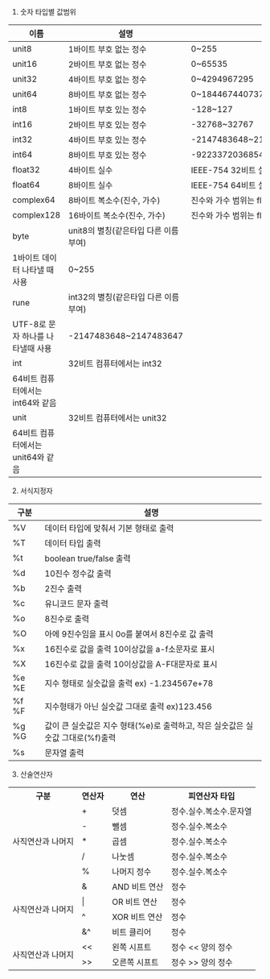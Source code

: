 1. 숫자 타입별 값범위

 

|이름	|설명	|값 범위|
|---|---|---|
|unit8	|1바이트 부호 없는 정수	| 0~255|
|unit16	|2바이트 부호 없는 정수| 0~65535|
|unit32	|4바이트 부호 없는 정수| 0~4294967295|
|unit64	|8바이트 부호 없는 정수|	0~18446744073709551615|
|int8	|1바이트 부호 있는 정수	| -128~127|
|int16	|2바이트 부호 있는 정수| -32768~32767|
|int32	|4바이트 부호 있는 정수|	-2147483648~2147483647|
|int64	|8바이트 부호 있는 정수|	-9223372036854775808~9223372036854775807|
|float32	|4바이트 실수 |	IEEE-754 32비트 실수 |
|float64	|8바이트 실수 |	IEEE-754 64비트 실수 |
|complex64	|8바이트 복소수(진수, 가수)|	진수와 가수 범위는 float32 범위아 같음|
|complex128	|16바이트 복소수(진수, 가수)|	진수와 가수 범위는 float64 범위아 같음|
|byte |	unit8의 별칭(같은타입 다른 이름부여)
1바이트 데이터 나타낼 때 사용|	0~255|
|rune	|int32의 별칭(같은타입 다른 이름부여)
UTF-8로 문자 하나를 나타낼때 사용|	-2147483648~2147483647|
|int	|32비트 컴퓨터에서는 int32
64비트 컴퓨터에서는 int64와 같음	 ||
|unit	|32비트 컴퓨터에서는 unit32
64비트 컴퓨터에서는 unit64와 같음	 ||
 

2. 서식지정자

|구분|	설명|
|---|---|
|%V|	데이터 타입에 맞춰서 기본 형태로 출력|
|%T|	데이터 타입 출력|
|%t|	boolean true/false 출력||
|%d|	10진수 정수값 출력|
|%b|	2진수 출력|
|%c|	유니코드 문자 출력|
|%o|	8진수로 출력|
|%O|	아에 9진수임을 표시 0o를 붙여서 8진수로 값 출력|
|%x|	16진수로 값을 출력 10이상값을 a-f소문자로 표시|
|%X|	16진수로 값을 출력 10이상값을 A-F대문자로 표시|
|%e %E|	지수 형태로 실숫값을 출력  ex) -1.234567e+78|
|%f %F|	지수형태가 아닌 실숫값 그대로 출력 ex)123.456|
|%g %G|	값이 큰 실숫값은 지수 형태(%e)로 출력하고, 작은 실숫값은 실숫값 그대로(%f)출력|
|%s|	문자열 출력|


3. 산술연산자

<table>
  <tr>
    <th>구분</th>
    <th>연산자</th>
    <th>연산</th>
    <th>피연산자 타입</th>
  </tr>
  <tr>
    <td rowspan="6">사직연산과 나머지</td>
  </tr>
  <tr>
    <td>+</td>
    <td>덧셈</td>
    <td>정수.실수.복소수.문자열</td>
  </tr>
  <tr>
    <td>-</td>
    <td>뺄셈</td>
    <td>정수.실수.복소수</td>
  </tr>
  <tr>
    <td>*</td>
    <td>	곱셈</td>
    <td>정수.실수.복소수</td>
  </tr>
  <tr>
    <td>/</td>
    <td>나눗셈</td>
    <td>정수.실수.복소수</td>
  </tr>
  <tr>
    <td>%</td>
    <td> 나머지	정수</td>
    <td>정수.실수.복소수</td>
  </tr>
  <tr>
    <td rowspan="5">사직연산과 나머지</td>
  </tr> 
  <tr>
    <td>&</td>
    <td>AND 비트 연산</td>
    <td>정수</td>
  </tr> 
  <tr>
    <td>|</td>
    <td>OR 비트 연산</td>
    <td>정수</td>
  </tr> 
  <tr>
    <td>^</td>
    <td>XOR 비트 연산</td>
    <td>정수</td>
  </tr> 
  <tr>
    <td>&^</td>
    <td>비트 클리어</td>
    <td>정수</td>
  </tr> 
   <tr>
    <td rowspan="3">사직연산과 나머지</td>
  </tr>
   <tr>
    <td><<</td>
    <td>왼쪽 시프트</td>
    <td>정수 << 양의 정수</td>
    </tr>
    <tr>
    <td>>></td>
    <td>오른쪽 시프트</td>
    <td>정수 >> 양의 정수</td>
  </tr>
</table>
 
